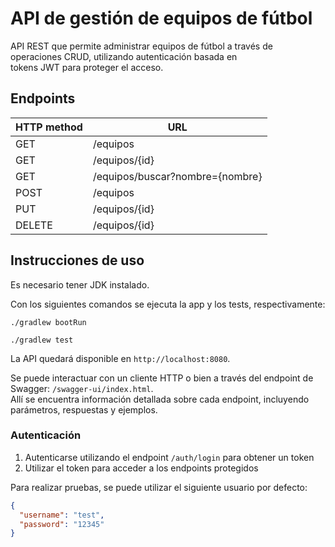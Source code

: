 # API de gestión de equipos de fútbol

API REST que permite administrar equipos de fútbol a través de operaciones CRUD, utilizando autenticación basada en  
tokens JWT para proteger el acceso.

## Endpoints

| HTTP method | URL                             |
|-------------|---------------------------------|
| GET         | /equipos                        |
| GET         | /equipos/{id}                   |
| GET         | /equipos/buscar?nombre={nombre} |
| POST        | /equipos                        |
| PUT         | /equipos/{id}                   |
| DELETE      | /equipos/{id}                   |

## Instrucciones de uso

Es necesario tener JDK instalado.

Con los siguientes comandos se ejecuta la app y los tests, respectivamente:
```
./gradlew bootRun
```
```
./gradlew test
```

La API quedará disponible en ```http://localhost:8080```.

Se puede interactuar con un cliente HTTP o bien a través del endpoint de Swagger: ```/swagger-ui/index.html```.  
Allí se encuentra información detallada sobre cada endpoint, incluyendo parámetros, respuestas y ejemplos.

### Autenticación

1) Autenticarse utilizando el endpoint ```/auth/login``` para obtener un token
2) Utilizar el token para acceder a los endpoints protegidos

Para realizar pruebas, se puede utilizar el siguiente usuario por defecto:

```json
{
  "username": "test",
  "password": "12345"
}
```
